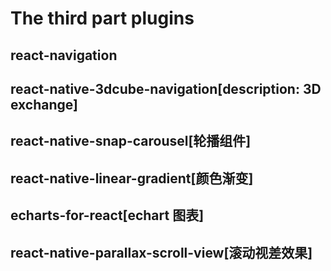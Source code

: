 # The third part plugins

## react-navigation

## react-native-3dcube-navigation[description: 3D exchange]

## react-native-snap-carousel[轮播组件]

## react-native-linear-gradient[颜色渐变]

## echarts-for-react[echart 图表]

## react-native-parallax-scroll-view[滚动视差效果]
